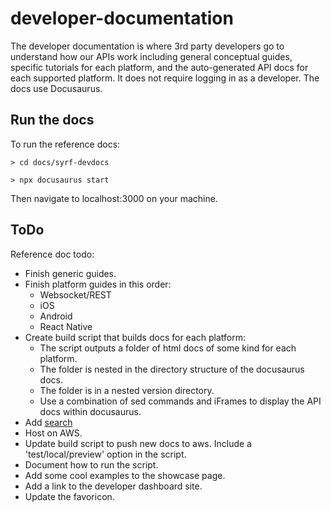 # developer-documentation
The developer documentation is where 3rd party developers go to understand how our APIs work including general
conceptual guides, specific tutorials for each platform, and the auto-generated API docs for each supported platform.
It does not require logging in as a developer. 
The docs use Docusaurus.

## Run the docs
To run the reference docs:

`> cd docs/syrf-devdocs`

`> npx docusaurus start`

Then navigate to localhost:3000 on your machine.

## ToDo
Reference doc todo:

* Finish generic guides.
* Finish platform guides in this order:
    * Websocket/REST
    * iOS
    * Android
    * React Native
* Create build script that builds docs for each platform:
    * The script outputs a folder of html docs of some kind for each platform.
    * The folder is nested in the directory structure of the docusaurus docs.
    * The folder is in a nested version directory.
    * Use a combination of sed commands and iFrames to display the API docs within docusaurus.
* Add [search](https://docsearch.algolia.com/)
* Host on AWS.
* Update build script to push new docs to aws. Include a 'test/local/preview' option in the script. 
* Document how to run the script.
* Add some cool examples to the showcase page.
* Add a link to the developer dashboard site.
* Update the favoricon. 
